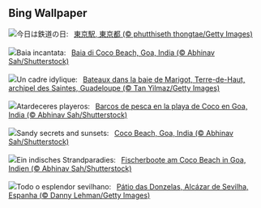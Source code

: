 ## Bing Wallpaper
![](https://www.bing.com/th?id=OHR.RailwaysDayNew_JA-JP8050699925_UHD.jpg&w=1000)今日は鉄道の日:&nbsp;&ensp;[東京駅, 東京都 (© phutthiseth thongtae/Getty Images)](https://www.bing.com/th?id=OHR.RailwaysDayNew_JA-JP8050699925_UHD.jpg)
<br><br/>
![](https://www.bing.com/th?id=OHR.CocoBeach_IT-IT3512339679_UHD.jpg&w=1000)Baia incantata:&nbsp;&ensp;[Baia di Coco Beach, Goa, India (© Abhinav Sah/Shutterstock)](https://www.bing.com/th?id=OHR.CocoBeach_IT-IT3512339679_UHD.jpg)
<br><br/>
![](https://www.bing.com/th?id=OHR.MarigotBay_FR-FR5579307214_UHD.jpg&w=1000)Un cadre idylique:&nbsp;&ensp;[Bateaux dans la baie de Marigot, Terre-de-Haut, archipel des Saintes, Guadeloupe (© Tan Yilmaz/Getty Images)](https://www.bing.com/th?id=OHR.MarigotBay_FR-FR5579307214_UHD.jpg)
<br><br/>
![](https://www.bing.com/th?id=OHR.CocoBeach_ES-ES6296595662_UHD.jpg&w=1000)Atardeceres playeros:&nbsp;&ensp;[Barcos de pesca en la playa de Coco en Goa, India (© Abhinav Sah/Shutterstock)](https://www.bing.com/th?id=OHR.CocoBeach_ES-ES6296595662_UHD.jpg)
<br><br/>
![](https://www.bing.com/th?id=OHR.CocoBeach_EN-GB1307746805_UHD.jpg&w=1000)Sandy secrets and sunsets:&nbsp;&ensp;[Coco Beach, Goa, India (© Abhinav Sah/Shutterstock)](https://www.bing.com/th?id=OHR.CocoBeach_EN-GB1307746805_UHD.jpg)
<br><br/>
![](https://www.bing.com/th?id=OHR.CocoBeach_DE-DE0655517413_UHD.jpg&w=1000)Ein indisches Strandparadies:&nbsp;&ensp;[Fischerboote am Coco Beach in Goa, Indien (© Abhinav Sah/Shutterstock)](https://www.bing.com/th?id=OHR.CocoBeach_DE-DE0655517413_UHD.jpg)
<br><br/>
![](https://www.bing.com/th?id=OHR.AlcazarSeville_PT-BR9775263782_UHD.jpg&w=1000)Todo o esplendor sevilhano:&nbsp;&ensp;[Pátio das Donzelas, Alcázar de Sevilha, Espanha (© Danny Lehman/Getty Images)](https://www.bing.com/th?id=OHR.AlcazarSeville_PT-BR9775263782_UHD.jpg)
<br><br/>
